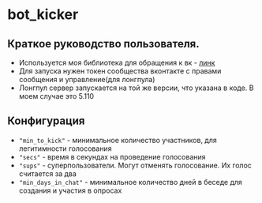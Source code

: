 # bot_kicker
## Краткое руководство пользователя.
- Используется моя библиотека для обращения к вк - [линк](github.com/CptIdea/go-vk-api)
- Для запуска нужен токен сообщества вконтакте с правами сообщения и управление(для лонгпула)
- Лонгпул сервер запускается на той же версии, что указана в коде. В моем случае это 5.110
## Конфигурация
- `` "min_to_kick" `` - минимальное количество участников, для легитимности голосования
- `` "secs" `` - время в секундах на проведение голосования
- `` "sups" `` - суперпользователи. Могут отменять голосование. Их голос считается за два
- `` "min_days_in_chat" `` - минимальное количество дней в беседе для создания и участия в опросах
